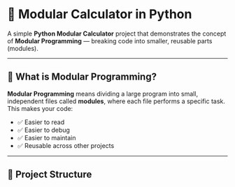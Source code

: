 # 🧮 Modular Calculator in Python

A simple **Python Modular Calculator** project that demonstrates the concept of **Modular Programming** — breaking code into smaller, reusable parts (modules).

---

## 📘 What is Modular Programming?

**Modular Programming** means dividing a large program into small, independent files called **modules**, where each file performs a specific task.  
This makes your code:
- ✅ Easier to read  
- ✅ Easier to debug  
- ✅ Easier to maintain  
- ✅ Reusable across other projects  

---

## 📂 Project Structure

